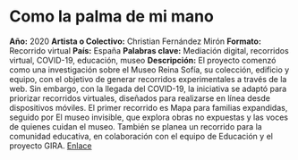 # Como la palma de mi mano
**Año:** 2020
**Artista o Colectivo:** Christian Fernández Mirón
**Formato:** Recorrido virtual
**País:** España 
**Palabras clave:** Mediación digital, recorridos virtual, COVID-19, educación, museo
**Descripción:** El proyecto comenzó como una investigación sobre el Museo Reina Sofía, su colección, edificio y equipo, con el objetivo de generar recorridos experimentales a través de la web. Sin embargo, con la llegada del COVID-19, la iniciativa se adaptó para priorizar recorridos virtuales, diseñados para realizarse en línea desde dispositivos móviles. El primer recorrido es Mapa para familias expandidas, seguido por El museo invisible, que explora obras no expuestas y las voces de quienes cuidan el museo. También se planea un recorrido para la comunidad educativa, en colaboración con el equipo de Educación y el proyecto GIRA.
[Enlace](https://www.museoreinasofia.es/actividades/como-palma-mano-presentacion)
